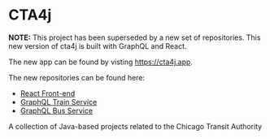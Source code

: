# CTA4j
**NOTE:** This project has been superseded by a new set of repositories. This new version of cta4j is built with GraphQL and React.

The new app can be found by visting https://cta4j.app.

The new repositories can be found here:
- [React Front-end](https://github.com/lbkulinski/cta4j-front-end)
- [GraphQL Train Service](https://github.com/lbkulinski/cta-train-service)
- [GraphQL Bus Service](https://github.com/lbkulinski/cta-bus-service)

A collection of Java-based projects related to the Chicago Transit Authority
